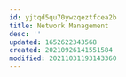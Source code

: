 ```yaml
---
id: yjtqd5qu70ywzqeztfcea2b
title: Network Management
desc: ''
updated: 1652622343568
created: 20210926141551584
modified: 20211031193143360
---
```


